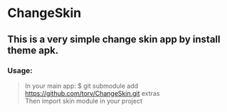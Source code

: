 # ChangeSkin
## This is a very simple change skin app by install theme apk.

### Usage:
> In your main app:
> $ git submodule add https://github.com/torv/ChangeSkin.git extras  
> Then import skin module in your project


